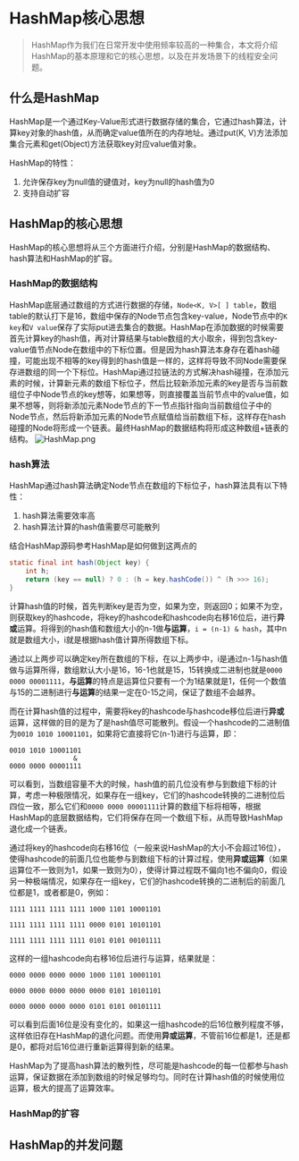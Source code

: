 # HashMap核心思想

> HashMap作为我们在日常开发中使用频率较高的一种集合，本文将介绍HashMap的基本原理和它的核心思想，以及在并发场景下的线程安全问题。



## 什么是HashMap

HashMap是一个通过Key-Value形式进行数据存储的集合，它通过hash算法，计算key对象的hash值，从而确定value值所在的内存地址。通过put(K, V)方法添加集合元素和get(Object)方法获取key对应value值对象。

HashMap的特性：

1. 允许保存key为null值的键值对，key为null的hash值为0
2. 支持自动扩容

## HashMap的核心思想

HashMap的核心思想将从三个方面进行介绍，分别是HashMap的数据结构、hash算法和HashMap的扩容。

### HashMap的数据结构

HashMap底层通过数组的方式进行数据的存储，`Node<K, V>[ ] table`，数组table的默认打下是16，数组中保存的Node节点包含key-value，Node节点中的`K key`和`V value`保存了实际put进去集合的数据。HashMap在添加数据的时候需要首先计算key的hash值，再对计算结果与table数组的大小取余，得到包含key-value值节点Node在数组中的下标位置。但是因为hash算法本身存在着hash碰撞，可能出现不相等的key得到的hash值是一样的，这样将导致不同Node需要保存进数组的同一个下标位。HashMap通过拉链法的方式解决hash碰撞，在添加元素的时候，计算新元素的数组下标位子，然后比较新添加元素的key是否与当前数组位子中Node节点的key想等，如果想等，则直接覆盖当前节点中的value值，如果不想等，则将新添加元素Node节点的下一节点指针指向当前数组位子中的Node节点，然后将新添加元素的Node节点赋值给当前数组下标，这样存在hash碰撞的Node将形成一个链表。最终HashMap的数据结构将形成这种数组+链表的结构。
![HashMap.png](https://i.loli.net/2019/07/13/5d2990671d64780619.png)

### hash算法

HashMap通过hash算法确定Node节点在数组的下标位子，hash算法具有以下特性：

1. hash算法需要效率高
2. hash算法计算的hash值需要尽可能散列

结合HashMap源码参考HashMap是如何做到这两点的

```java
static final int hash(Object key) {
    int h;
    return (key == null) ? 0 : (h = key.hashCode()) ^ (h >>> 16);
}

```

计算hash值的时候，首先判断key是否为空，如果为空，则返回0；如果不为空，则获取key的hashcode，将key的hashcode和hashcode向右移16位后，进行**异或**运算。将得到的hash值和数组大小的n-1做**与运算**，`i = (n-1) & hash`，其中n就是数组大小，i就是根据hash值计算所得数组下标。

通过以上两步可以确定key所在数组的下标，在以上两步中，i是通过n-1与hash值做与运算所得，数组默认大小是16，16-1也就是15，15转换成二进制也就是`0000 0000 00001111`，**与运算**的特点是运算位只要有一个为1结果就是1，任何一个数值与15的二进制进行**与运算**的结果一定在0-15之间，保证了数组不会越界。

而在计算hash值的过程中，需要将key的hashcode与hashcode移位后进行**异或**运算，这样做的目的是为了是hash值尽可能散列。假设一个hashcode的二进制值为`0010 1010 10001101`，如果将它直接将它(n-1)进行与运算，即：

```
0010 1010 10001101
				&
0000 0000 00001111
```

可以看到，当数组容量不大的时候，hash值的前几位没有参与到数组下标的计算，考虑一种极限情况，如果存在一组key，它们的hashcode转换的二进制位后四位一致，那么它们和`0000 0000 00001111`计算的数组下标将相等，根据HashMap的底层数据结构，它们将保存在同一个数组下标，从而导致HashMap退化成一个链表。

通过将key的hashcode向右移16位（一般来说HashMap的大小不会超过16位），使得hashcode的前面几位也能参与到数组下标的计算过程，使用**异或运算**（如果运算位不一致则为1，如果一致则为0），使得计算过程既不偏向1也不偏向0，假设另一种极端情况，如果存在一组key，它们的hashcode转换的二进制后的前面几位都是1，或者都是0，例如：

```
1111 1111 1111 1111 1000 1101 10001101

1111 1111 1111 1111 0000 0101 10101101

1111 1111 1111 1111 0101 0101 00101111
```

这样的一组hashcode向右移16位后进行与运算，结果就是：

```
0000 0000 0000 0000 1000 1101 10001101

0000 0000 0000 0000 0000 0101 10101101

0000 0000 0000 0000 0101 0101 00101111
```

可以看到后面16位是没有变化的，如果这一组hashcode的后16位散列程度不够，这样依旧存在HashMap的退化问题。而使用**异或运算**，不管前16位都是1，还是都是0，都将对后16位进行重新运算得到新的结果。

HashMap为了提高hash算法的散列性，尽可能是hashcode的每一位都参与hash运算，保证数据在添加到数组的时候足够均匀。同时在计算hash值的时候使用位运算，极大的提高了运算效率。



### HashMap的扩容



## HashMap的并发问题